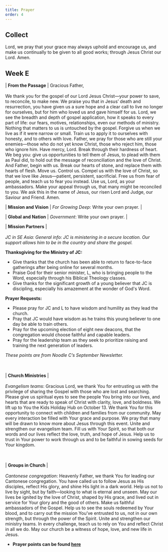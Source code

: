 ```yaml
---
title: Prayer
order: 4
---
```


## Collect
Lord, we pray that your grace may always uphold and encourage us, and make us continually to be given to all good works; through Jesus Christ our Lord. Amen.

## Week E


| **From the Passage** | Gracious Father, <br><br> We thank you for the gospel of our Lord Jesus Christ—your power to save, to reconcile, to make new. We praise you that in Jesus’ death and resurrection, you have given us a sure hope and a clear call to live no longer for ourselves, but for him who loved us and gave himself for us. Lord, we see the breadth and depth of gospel application, how it speaks to every part of life: our fears, motives, relationships, even our methods of ministry. Nothing that matters to us is untouched by the gospel. Forgive us when we live as if it were narrow or small. Train us to apply it to ourselves with honesty, and to others with love. Father, we pray for those who are still your enemies—those who do not yet know Christ, those who reject him, those who ignore him. Have mercy, Lord. Break through their hardness of heart. We beg you: give us opportunities to tell them of Jesus, to plead with them as Paul did, to hold out the message of reconciliation and the love of Christ. And Father, begin with us. Break our hearts of stone, and replace them with hearts of flesh. Move us. Control us. Compel us with the love of Christ, so that we love like Jesus—patient, persistent, sacrificial. Free us from fear of people, and teach us to fear you instead. Use us, Lord, as your ambassadors. Make your appeal through us, that many might be reconciled to you. We ask this in the name of Jesus, our risen Lord and Judge, our Saviour and Friend. Amen. 

| **Mission and Vision** | *For Growing Deep*: Write your own prayer. | 

| **Global and Nation** | *Government*:  Write your own prayer. |

| **Mission Partners** | <br><br> *JC in SE Asia:*
*General info: JC is ministering in a secure location. Our support allows him to be in the country and share the gospel.*

**Thanksgiving for the Ministry of JC:**
- Give thanks that the church has been able to return to face-to-face gatherings after being online for several months.
- Praise God for their senior minister, L, who is bringing people to the Word, especially through his Biblical Theology classes.
- Give thanks for the significant growth of a young believer that JC is discipling, especially his amazement at the wonder of God's Word.
  
**Prayer Requests:**
- Please pray for JC and L to have wisdom and humility as they lead the church.
- Pray that JC would have wisdom as he trains this young believer to one day be able to train others.
- Pray for the upcoming election of eight new deacons, that the congregation would choose faithful and capable leaders.
- Pray for the leadership team as they seek to prioritize raising and training the next generation of leaders.

*These points are from Noodle C’s September Newsletter.*


<br><br> | **Church Ministries** | <br><br> *Evangelism teams*:
Gracious Lord, we thank You for entrusting us with the privilege of sharing the Gospel with those who are lost and searching. Please give us spiritual eyes to see the people You bring into our lives, and hearts that are ready to speak of Christ with clarity, love, and boldness. We lift up to You the Kids Holiday Hub on October 13. We thank You for this opportunity to connect with children and families from our community. May every interaction be filled with Your grace and purpose. We pray that many will be drawn to know more about Jesus through this event. Unite and strengthen our evangelism team. Fill us with Your Spirit, so that both our words and our lives reflect the love, truth, and hope of Jesus. Help us to trust in Your power to work through us and to be faithful in sowing seeds for Your kingdom.

<br><br>| **Groups in Church** | <br><br> *Cantonese congregation*:
Heavenly Father, we thank You for leading our Cantonese congregation. You have called us to follow Jesus as His disciples, reflect His glory, and shine His light in a dark world. Help us not to live by sight, but by faith—looking to what is eternal and unseen. May our lives be ignited by the love of Christ, shaped by His grace, and lived out in service for Your glory and the good of others. Make us faithful ambassadors of the Gospel. Help us to see the souls redeemed by Your blood, and to carry out the mission You’ve entrusted to us, not in our own strength, but through the power of the Spirit. Unite and strengthen our ministry teams. In every challenge, teach us to rely on You and reflect Christ in all we do. May our church be a witness of hope, love, and new life in Jesus.




- **Prayer points can be found [here](https://stgeorgeshurstville.org.au/prayer)**
